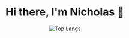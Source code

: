<div align="center">
  <h1>Hi there, I'm Nicholas 👋</h1>
  <p></p>

  [![Top Langs](https://github-readme-stats.vercel.app/api/top-langs/?username=nicholaspmccarty&layout=compact&theme=radical)](https://github.com/anuraghazra/github-readme-stats)
</div>
<!---
nicholaspmccarty/nicholaspmccarty is a ✨ special ✨ repository because its `README.md` (this file) appears on your GitHub profile.
You can click the Preview link to take a look at your changes.
--->
